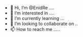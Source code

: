 - 👋 Hi, I’m @EnidRe ....
- 👀 I’m interested in ....
- 🌱 I’m currently learning ...
- 💞️ I’m looking to collaborate on ..
- 📫 How to reach me .....

<!---
EnidRe/EnidRe is a ✨ special ✨ repository because its `README.md` (this file) appears on your GitHub profile.
You can click the Preview link to take a look at your changes.
--->
